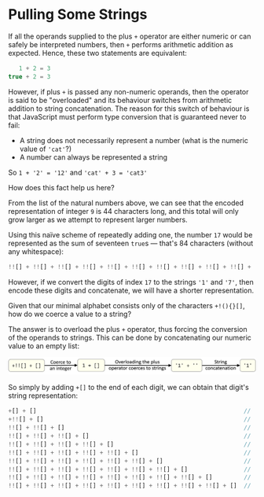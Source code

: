 # Pulling Some Strings

If all the operands supplied to the plus `+` operator are either numeric or can safely be interpreted numbers, then `+` performs arithmetic addition as expected.
Hence, these two statements are equivalent:

```javascript
   1 + 2 = 3
true + 2 = 3
```

However, if plus `+` is passed any non-numeric operands, then the operator is said to be "overloaded" and its behaviour switches from arithmetic addition to string concatenation.
The reason for this switch of behaviour is that JavaScript must perform type conversion that is guaranteed never to fail:

* A string does not necessarily represent a number (what is the numeric value of `'cat'`?)
* A number can always be represented a string

So `1 + '2' = '12'` and `'cat' + 3 = 'cat3'`

How does this fact help us here?

From the list of the natural numbers above, we can see that the encoded representation of integer `9` is 44 characters long, and this total will only grow larger as we attempt to represent larger numbers.

Using this naïve scheme of repeatedly adding one, the number `17` would be represented as the sum of seventeen `true`s &mdash; that's 84 characters (without any whitespace):

```javascript
!![] + !![] + !![] + !![] + !![] + !![] + !![] + !![] + !![] + !![] + !![] + !![] + !![] + !![] + !![] + !![] + !![]   // 17
```

However, if we convert the digits of index `17` to the strings `'1'` and `'7'`, then encode these digits and concatenate, we will have a shorter representation.

Given that our minimal alphabet consists only of the characters `+!(){}[]`, how do we coerce a value to a string?

The answer is to overload the plus `+` operator, thus forcing the conversion of the operands to strings.
This can be done by concatenating our numeric value to an empty list:

![Coerce String One](../img/coerce_str_1.png)

So simply by adding `+[]` to the end of each digit, we can obtain that digit's string representation:

```javascript
+[] + []                                                           // '0'
+!![] + []                                                         // '1'
!![] + !![] + []                                                   // '2'
!![] + !![] + !![] + []                                            // '3'
!![] + !![] + !![] + !![] + []                                     // '4'
!![] + !![] + !![] + !![] + !![] + []                              // '5'
!![] + !![] + !![] + !![] + !![] + !![] + []                       // '6'
!![] + !![] + !![] + !![] + !![] + !![] + !![] + []                // '7'
!![] + !![] + !![] + !![] + !![] + !![] + !![] + !![] + []         // '8'
!![] + !![] + !![] + !![] + !![] + !![] + !![] + !![] + !![] + []  // '9'
```
